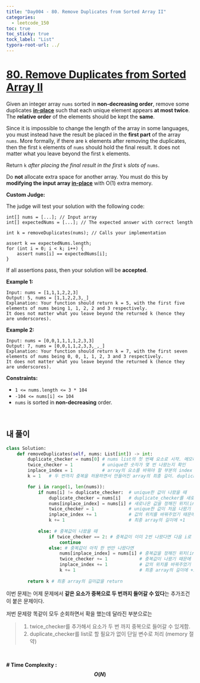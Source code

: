 ```yaml
---
title: "Day004 - 80. Remove Duplicates from Sorted Array II"
categories:
  - leetcode_150
toc: true
toc_sticky: true
tock_label: "List"
typora-root-url: ../
---
```


# [80. Remove Duplicates from Sorted Array II](https://leetcode.com/problems/remove-duplicates-from-sorted-array-ii/)

Given an integer array `nums` sorted in **non-decreasing order**, remove some duplicates [**in-place**](https://en.wikipedia.org/wiki/In-place_algorithm) such that each unique element appears **at most twice**. The **relative order** of the elements should be kept the **same**.

Since it is impossible to change the length of the array in some languages, you must instead have the result be placed in the **first part** of the array `nums`. More formally, if there are `k` elements after removing the duplicates, then the first `k` elements of `nums` should hold the final result. It does not matter what you leave beyond the first `k` elements.

Return `k` *after placing the final result in the first* `k` *slots of* `nums`.

Do **not** allocate extra space for another array. You must do this by **modifying the input array [in-place](https://en.wikipedia.org/wiki/In-place_algorithm)** with O(1) extra memory.

**Custom Judge:**

The judge will test your solution with the following code:

```
int[] nums = [...]; // Input array
int[] expectedNums = [...]; // The expected answer with correct length

int k = removeDuplicates(nums); // Calls your implementation

assert k == expectedNums.length;
for (int i = 0; i < k; i++) {
    assert nums[i] == expectedNums[i];
}
```

If all assertions pass, then your solution will be **accepted**.

 

**Example 1:**

```
Input: nums = [1,1,1,2,2,3]
Output: 5, nums = [1,1,2,2,3,_]
Explanation: Your function should return k = 5, with the first five elements of nums being 1, 1, 2, 2 and 3 respectively.
It does not matter what you leave beyond the returned k (hence they are underscores).
```

**Example 2:**

```
Input: nums = [0,0,1,1,1,1,2,3,3]
Output: 7, nums = [0,0,1,1,2,3,3,_,_]
Explanation: Your function should return k = 7, with the first seven elements of nums being 0, 0, 1, 1, 2, 3 and 3 respectively.
It does not matter what you leave beyond the returned k (hence they are underscores).
```

 

**Constraints:**

- `1 <= nums.length <= 3 * 104`
- `-104 <= nums[i] <= 104`
- `nums` is sorted in **non-decreasing** order.

<br>

## **내 풀이**

```python
class Solution:
    def removeDuplicates(self, nums: List[int]) -> int:
        duplicate_checker = nums[0] # nums list의 첫 번째 요소로 시작. 메모리 사용량을 줄이기위해 단일 변수 사용
        twice_checker = 1           # unique한 숫자가 몇 번 나왔는지 확인
        inplace_index = 1           # array의 요소를 바꿔야 할 부분의 index 정보
        k = 1	# 두 번까지 중복을 허용하면서 만들어진 array의 최종 길이. duplicate_checker가 단일변수이기 때문에 필요.

        for i in range(1, len(nums)):
            if nums[i] != duplicate_checker:  # unique한 값이 나왔을 때
                duplicate_checker = nums[i]   # duplicate_checker를 새로나온 값으로 바꿔줌
                nums[inplace_index] = nums[i] # 새로나온 값을 정해진 위치(inplace_index)와 교체
                twice_checker = 1	          # unique한 값이 처음 나왔기 때문에 twice_checker 초기화
                inplace_index += 1            # 값의 위치를 바꿔주었기 때문에 inplace_index를 다음 위치로 이동
                k += 1                        # 최종 array의 길이에 +1
                
            else: # 중복값이 나왔을 때
                if twice_checker == 2: # 중복값이 이미 2번 나왔다면 다음 i로 넘어감
                    continue
                else: # 중복값이 아직 한 번만 나왔다면
                    nums[inplace_index] = nums[i] # 중복값을 정해진 위치(inplace_index)와 교체
                    twice_checker += 1            # 중복값이 나왔기 때문에 twice_checker에 1 추가
                    inplace_index += 1            # 값의 위치를 바꿔주었기 때문에 inplace_index를 다음 위치로 이동
                    k += 1                        # 최종 array의 길이에 +1
                
        return k # 최종 array의 길이값을 return
```

이번 문제는 어제 문제에서 **같은 요소가 중복으로 두 번까지 들어갈 수 있다**는 추가조건이 붙은 문제이다.

저번 문제랑 똑같이 모두 순회하면서 확을 했는데 달라진 부분으로는

> 1. twice_checker를 추가해서 요소가 두 번 까지 중복으로 들어갈 수 있게함.
> 2. duplicate_checker를 list로 할 필요가 없이 단일 변수로 처리 (memory 절약)

<br>

**\# Time Complexity  : $$O(N)$$**
